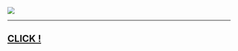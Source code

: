 <a href='https://github.com/hoosnick?tab=overview&from=2020-12-01&to=2020-12-31'><img src='https://i.ibb.co/9gX5KDm/image-2022-08-18-21-01-14.png'></img></a>
<hr>

## <a href='https://github.com/hoosnick?tab=overview&from=2020-12-01&to=2020-12-31'>CLICK !</a>

